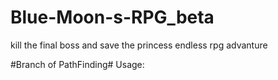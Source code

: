 # Blue-Moon-s-RPG_beta
kill the final boss and save the princess
endless rpg advanture

#Branch of PathFinding#
Usage: